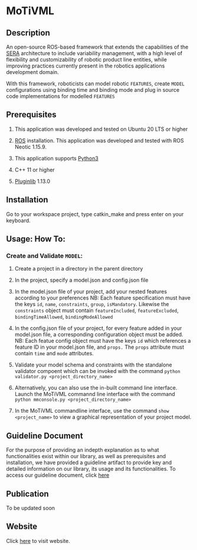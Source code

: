 # MoTiVML

## Description

An open-source ROS-based framework that extends the capabilities of the [SERA](https://www.cse.chalmers.se/~bergert/paper/2018-icsa-sera.pdf) architecture to include variability management, with a high level of flexibility and customizability of robotic product line entities, while improving practices currently present in the robotics applications development domain.

With this framework, roboticists can model robotic `FEATURES`, create `MODEL` configurations using binding time and binding mode and plug in source code implementations for modelled `FEATURES`

## Prerequisites

1. This application was developed and tested on Ubuntu 20 LTS or higher

2. [ROS](http://wiki.ros.org/ROS/Installation) installation. This application was developed and tested with ROS Neotic 1.15.9.

3. This application supports [Python3](https://www.python.org/)

4. C++ 11 or higher

5. [Pluginlib](http://wiki.ros.org/pluginlib) 1.13.0

## Installation

Go to your workspace project, type catkin_make and press enter on your keyboard.

## Usage: How To:

### Create and Validate `MODEL`:

1. Create a project in a directory in the parent directory
2. In the project, specify a model.json and config.json file
3. In the model.json file of your project, add your nested features according to your preferences
NB: Each feature specification must have the keys `id`, `name`, `constraints`, `group`, `isMandatory`. Likewise the `constraints`
object must contain `featureIncluded`, `featureExcluded`, `bindingTimeAllowed`, `bindingModeAllowed`
4. In the config.json file of your project, for every feature added in your model.json file, a corresponding configuration object must be added.
NB: Each featue config object must have the keys `id` which references a feature ID in your model.json file, and `props.` The `props` attribute must contain `time` and `mode` attributes.

5. Validate your model schema and constraints with the standalone validator compoent which can be invoked with the command `python validator.py <project_directory_name>`
6. Alternatively, you can also use the in-built command line interface. Launch the MoTiVML commannd line interface with the command `python mmconsole.py <project_directory_name>`
7. In the MoTiVML commandline interface,  use the command `show <project_name>` to view a graphical representation of your project model.

## Guideline Document
For the purpose of providing an indepth explanation as to what functionalities exist within our library, as well as prerequisites and installation, we have provided a guideline artifact to provide key and detailed information on our library, its usage and its functionalities. To access our guideline document, click [here](https://github.com/SergioGarG/sera-extension/tree/master/documents/guidelineDoc/main.pdf)

## Publication
To be updated soon

## Website
Click [here](https://sites.google.com/view/sled-dsl/home) to visit website.

